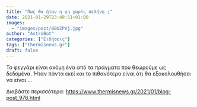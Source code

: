```yaml
---
title: "Πως θα ήταν η γη χωρίς σελήνη ;"
date: 2021-01-29T23:49:51+01:00
images:
  - "images/post/BBUZPVj.jpg"
author: "AstroBot"
categories: ["Ειδήσεις"]
tags: ["thermisnews.gr"]
draft: false
---
```


Το φεγγάρι είναι ακόμη ένα από τα πράγματα που θεωρούμε ως δεδομένα. Ήταν πάντα εκεί και το πιθανότερο είναι ότι θα εξακολουθήσει να είναι ...

Διαβάστε περισσότερα: https://www.thermisnews.gr/2021/01/blog-post_976.html
